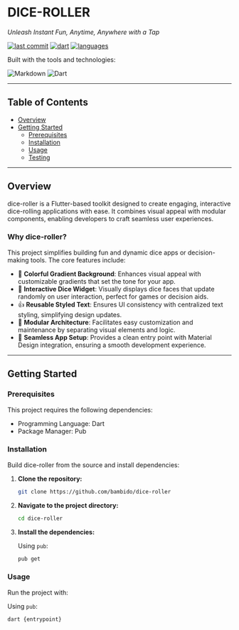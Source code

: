 # DICE-ROLLER

*Unleash Instant Fun, Anytime, Anywhere with a Tap*

[![last commit](https://img.shields.io/github/last-commit/google/dice-roller)](https://github.com/bambido/dice-roller/commits/master)
[![dart](https://img.shields.io/badge/dart-100.0%25-blue)](https://github.com/bambido/dice-roller/search?l=dart)
[![languages](https://img.shields.io/github/languages/count/google/dice-roller)](https://github.com/bambido/dice-roller)

Built with the tools and technologies:

![Markdown](https://img.shields.io/badge/Markdown-000000?style=for-the-badge&logo=markdown&logoColor=white)
![Dart](https://img.shields.io/badge/dart-%230175C2.svg?style=for-the-badge&logo=dart&logoColor=white)

---

## Table of Contents

- [Overview](#overview)
- [Getting Started](#getting-started)
  - [Prerequisites](#prerequisites)
  - [Installation](#installation)
  - [Usage](#usage)
  - [Testing](#testing)

---

## Overview

dice-roller is a Flutter-based toolkit designed to create engaging, interactive dice-rolling applications with ease. It combines visual appeal with modular components, enabling developers to craft seamless user experiences.

### Why dice-roller?

This project simplifies building fun and dynamic dice apps or decision-making tools. The core features include:

-   🎨 **Colorful Gradient Background**: Enhances visual appeal with customizable gradients that set the tone for your app.
-   🎲 **Interactive Dice Widget**: Visually displays dice faces that update randomly on user interaction, perfect for games or decision aids.
-   👍 **Reusable Styled Text**: Ensures UI consistency with centralized text styling, simplifying design updates.
-   🧩 **Modular Architecture**: Facilitates easy customization and maintenance by separating visual elements and logic.
-   🚀 **Seamless App Setup**: Provides a clean entry point with Material Design integration, ensuring a smooth development experience.

---

## Getting Started

### Prerequisites

This project requires the following dependencies:

-   Programming Language: Dart
-   Package Manager: Pub

### Installation

Build dice-roller from the source and install dependencies:

1.  **Clone the repository:**

    ```bash
    git clone https://github.com/bambido/dice-roller
    ```

2.  **Navigate to the project directory:**

    ```bash
    cd dice-roller
    ```

3.  **Install the dependencies:**

    Using `pub`:

    ```bash
    pub get
    ```

### Usage

Run the project with:

Using `pub`:

```bash
dart {entrypoint}
